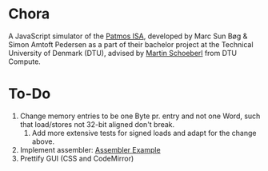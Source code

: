 # Chora
A JavaScript simulator of the [Patmos ISA](http://patmos.compute.dtu.dk/), developed by Marc Sun Bøg & Simon Amtoft Pedersen as a part of their bachelor project at the Technical University of Denmark (DTU), advised by [Martin Schoeberl](https://www.imm.dtu.dk/~masca/) from DTU Compute. 


# To-Do
1. Change memory entries to be one Byte pr. entry and not one Word, such that load/stores not 32-bit aligned don't break.
    1. Add more extensive tests for signed loads and adapt for the change above.
2. Implement assembler: [Assembler Example](https://softwareengineering.stackexchange.com/questions/324587/write-an-assembler-in-c-why-writing-a-machine-code-translator-for-a-low-level)
3. Prettify GUI (CSS and CodeMirror)
